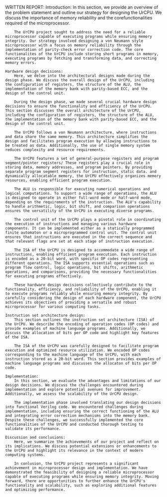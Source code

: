 WRITTEN REPORT:
    Introduction:
        In this section, we provide an overview of the problem statement and outline our strategy for designing the UrCPU. We discuss the importance of memory reliability and the corefunctionalities required of the microprocessor.

        The UrCPU project sought to address the need for a reliable microprocessor capable of executing programs while ensuring memory integrity. Our strategy involved designing a von Neumann style microprocessor with a focus on memory reliability through the implementation of parity-check error correction code. The core functionalites of the UrCPU include storing short programs in memory, executing programs by fetching and transforming data, and correcting memory errors.

    Hardware design decisions:
        Here, we delve into the architectural designs made during the design phase. We discuss the overall design of the UrCPU, including the configuration of registers, the structure of the ALU, the implementation of the memory bank with parity-based ECC, and the design of the control unit.

        During the design phase, we made several crucial hardware design decisions to ensure the functionality and efficiency of the UrCPU. This section discusses the overall architecture of the UrCPU, including the configuration of registers, the structure of the ALU, the implementation of the memory bank with parity-based ECC, and the design of the control unit.

        The UrCPU follows a von Neumann architecture, where instructions and data share the same memory. This architecture simplifies the design and facilitates program execution by allowing instructions to be treated as data. Additionally, the use of single memory system reduces complexity and resource requirements. 

        The UrCPU features a set of general-purpose registers and program segment/pointer registers/ These registers play a crucial role in storing data, memory addresses, and program pointers. By providing separate program segment registers for instruction, static data. and dynamically allocatable memory, the UrCPU effectively organizes memory resources, enabling efficient program execution.

        The ALU is responsible for executing numerical operations and logical computations. To support a wide range of operations, the ALU is designed to operate in either full-word mode or half-word mode, depending on the requirements of the instruction. The ALU's capability to handle arithmetic, logic, bit shift, and comparison operations ensures the versatility of the UrCPU in executing diverse programs.

        The control unit of the UrCPU plays a pivotal role in coordinating the execution of instructions and managing various hardware components. It can be implemented either as a statically programmed finite automaton or a microprogrammed control unit. The control unit ensures that instructions are executed in the correct sequence and that relevant flags are set at each stage of instruction execution.

        The ISA of the UrCPU is designed to accommodate a wide range of instructions, enabling efficient program execution. Each instruction is encoded as a 20-bit word, with specific OP codes representing different operations. The ISA supports essential operations such as program flow control, logic operations, bit shifts, arithmetic operations, and comparisons, providing the necessary functionalities for executing programs effectively.

        These hardware design decisions collectively contribute to the functionality, efficiency, and reliability of the UrCPU, enabling it to execute programs reliably while ensuring memory integrity. By carefully considering the design of each hardware component, the UrCPU achieves its objectives of providing a versatile and robust microprocessor for various computing tasks.

    Instruction set architecture design:
        This section outlines the instruction set architecture (ISA) of the UrCPU. We describe the encoding of operation codes (OP codes) and provide examples of machine language programs. Additionally, we discuss the allocation of bits per OP code and highlight key features of the ISA.

        The ISA of the UrCPU was carefully designed to facilitate program execution and optimized resource utilization. We encoded OP codes corresponding to the machine language of the UrCPU, with each instruction stored as a 20-bit word. This section provides examples of machine language programs and discusses the allocaton of bits per OP code.

    Implementation:
        In this section, we evaluate the advantages and limitations of our design decisions. We discuss the challenges encountered during implementation and explore potential avenues for improvement. Additionally, we assess the scalability of the UrCPU design.

        The implementation phase involved translating our design decisions into functional Verilog code. We encountered challenges during implementation, including ensuring the correct functioning of the ALU and integrating error correction mechanisms into the memory bank. Despite these challenges, we successfully implemented the core functionalities of the UrCPU and conducted thorough testing to validate its performance.

    Discussion and conclusions:
        Here, we summarize the achievements of our project and reflect on its implications. We discuss potential extensions or enhancements to the UrCPU and highlight its relevance in the context of modern computing systems.

        In conlusion, the UrCPU project represents a significant achievement in microprocessor design and implementation. We have demonstrated the feasibility of designing a reliable microprocessor capable of executing programs while ensuring memory integrity. Moving forward, there are opportunities to further enhance the UrCPU's functionality and scalability, such as exploring additional features and optimizing performance.